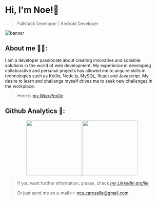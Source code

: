 # Hi, I'm Noe!👋 
> Fullstack Developer | Android Developer

![banner](https://user-images.githubusercontent.com/72532638/232234123-6e37d58f-c5a3-434a-8051-99c0b8e96a89.png)

## About me 👩‍💻: 

I am a developer passionate about creating innovative and scalable solutions in the world of web development. My experience in developing collaborative and personal projects has allowed me to acquire skills in technologies such as Kotlin, Node js, MySQL, React and Javascript. My desire to learn and challenge myself drives me to seek new challenges in the workplace.

> Here is *[my Web Profile](https://myporfolio.notion.site/Noelia-Carosella-c0c2f1dbfc8d403e8660356546e90f75)*

## Github Analytics 🚀:

<p align="center">
<a href="https://github.com/honeybadger2788">
  <img height="180em" src="https://github-readme-stats-eight-theta.vercel.app/api?username=honeybadger2788&show_icons=true&theme=algolia&include_all_commits=true&count_private=true"/>
  <img height="180em" src="https://github-readme-stats-eight-theta.vercel.app/api/top-langs/?username=honeybadger2788&layout=compact&langs_count=8&theme=algolia"/>
</a>
</p>

> If you want further information, please, check *[my LinkedIn profile](https://www.linkedin.com/in/noeliabcarosella/)*

> Or just send me an e-mail 👉 <noe.carosella@gmail.com> 
